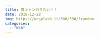 ```yaml
---
title: 春キャン行きたい！！
date: 2018-12-28
img: https://unsplash.it/500/500/?random
categories:
  - "Web"
---
```

